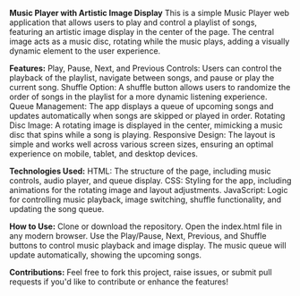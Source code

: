 **Music Player with Artistic Image Display**
This is a simple Music Player web application that allows users to play and control a playlist of songs, featuring an artistic image display in the center of the page. The central image acts as a music disc, rotating while the music plays, adding a visually dynamic element to the user experience.

**Features:**
Play, Pause, Next, and Previous Controls: Users can control the playback of the playlist, navigate between songs, and pause or play the current song.
Shuffle Option: A shuffle button allows users to randomize the order of songs in the playlist for a more dynamic listening experience.
Queue Management: The app displays a queue of upcoming songs and updates automatically when songs are skipped or played in order.
Rotating Disc Image: A rotating image is displayed in the center, mimicking a music disc that spins while a song is playing.
Responsive Design: The layout is simple and works well across various screen sizes, ensuring an optimal experience on mobile, tablet, and desktop devices.

**Technologies Used:**
HTML: The structure of the page, including music controls, audio player, and queue display.
CSS: Styling for the app, including animations for the rotating image and layout adjustments.
JavaScript: Logic for controlling music playback, image switching, shuffle functionality, and updating the song queue.

**How to Use:**
Clone or download the repository.
Open the index.html file in any modern browser.
Use the Play/Pause, Next, Previous, and Shuffle buttons to control music playback and image display.
The music queue will update automatically, showing the upcoming songs.

**Contributions:**
Feel free to fork this project, raise issues, or submit pull requests if you'd like to contribute or enhance the features!
